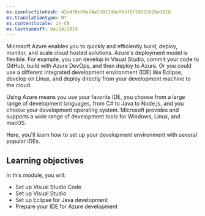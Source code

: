 ```yaml
---
ms.openlocfilehash: 42e470c69a74a53013d6ef63f6f2d622b2be3018
ms.translationtype: MT
ms.contentlocale: zh-CN
ms.lasthandoff: 04/24/2019
---
```

Microsoft Azure enables you to quickly and efficiently build, deploy, monitor, and scale cloud hosted solutions. Azure's deployment model is flexible. For example, you can develop in Visual Studio, commit your code to GitHub, build with Azure DevOps, and then deploy to Azure. Or you could use a different integrated development environment (IDE) like Eclipse, develop on Linux, and deploy directly from your development machine to the cloud.

Using Azure means you use your favorite IDE, you choose from a large range of development languages, from C# to Java to Node.js, and you choose your development operating system. Microsoft provides and supports a wide range of development tools for Windows, Linux, and macOS.

Here, you'll learn how to set up your development environment with several popular IDEs.

## <a name="learning-objectives"></a>Learning objectives

In this module, you will:

- Set up Visual Studio Code
- Set up Visual Studio
- Set up Eclipse for Java development
- Prepare your IDE for Azure development